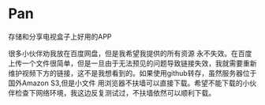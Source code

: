 # Pan
存储和分享电视盒子上好用的APP


很多小伙伴劝我放在百度网盘，但是我希望我提供的所有资源 永不失效。在百度上传一个文件很简单，但是一旦由于无法预见的问题导致链接失效，我就需要重新维护视频下方的链接，这不是我想看到的。如果使用github转存，虽然服务器位于国外Amazon S3,但是小文件 用浏览器不扶墙可以直接下载。希望不能下载的小伙伴检查下网络环境，我这边反复测试过，不扶墙依然可以顺利下载。
